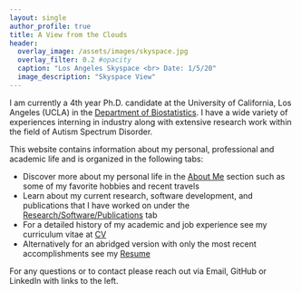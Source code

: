 ```yaml
---
layout: single
author_profile: true
title: A View from the Clouds
header:
  overlay_image: /assets/images/skyspace.jpg
  overlay_filter: 0.2 #opacity
  caption: "Los Angeles Skyspace <br> Date: 1/5/20"
  image_description: "Skyspace View"
---
```

I am currently a 4th year Ph.D. candidate at the University of California, Los Angeles (UCLA) in the [Department of Biostatistics](https://www.biostat.ucla.edu). I have a wide variety of experiences interning in industry along with extensive research work within the field of Autism Spectrum Disorder.

This website contains information about my personal, professional and academic life and is organized in the following tabs:

+ Discover more about my personal life in the [About Me](https://williazo.github.io/aboutme) section such as some of my favorite hobbies and recent travels
+ Learn about my current research, software development, and publications that I have worked on under the [Research/Software/Publications](https://williazo.github.io/research) tab
+ For a detailed history of my academic and job experience see my curriculum vitae at [CV](https://williazo.github.io/cv)
+ Alternatively for an abridged version with only the most recent accomplishments see my [Resume](https://williazo.github.io/resume)

For any questions or to contact please reach out via Email, GitHub or LinkedIn with links to the left.
